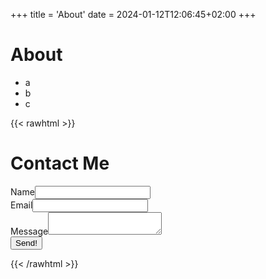 +++
title = 'About'
date = 2024-01-12T12:06:45+02:00
+++

# About

- a
- b
- c

<!-- prettier-ignore-start -->

{{< rawhtml >}}

  <h1>Contact Me</h1>
    <form data-static-form-name="booking">
      <div>
        <label>Name<input type="text" name="name" /></label>
      </div>
      <div>
        <label>Email<input type="email" name="email" /></label>
      </div>
      <div>
        <label>Message<textarea name="message"></textarea></label>
      </div>
      <div class="cf-turnstile" data-sitekey="0x4AAAAAAAP5xU5P2WCx7Nyj"></div>
      <button type="submit">Send!</button>
    </form>
{{< /rawhtml >}}
<!-- prettier-ignore-end -->
